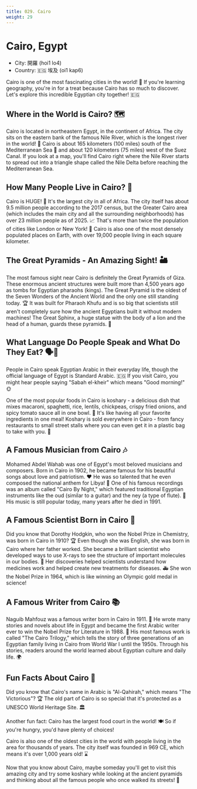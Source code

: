 ```yaml
---
title: 029. Cairo
weight: 29
---
```


# Cairo, Egypt

- City: 開羅 (hoi1 lo4)
- Country: 🇪🇬 埃及 (oi1 kap6)

Cairo is one of the most fascinating cities in the world! 🌆 If you're learning geography, you're in for a treat because Cairo has so much to discover. Let's explore this incredible Egyptian city together! 🇪🇬

## Where in the World is Cairo? 🗺️

Cairo is located in northeastern Egypt, in the continent of Africa. The city sits on the eastern bank of the famous Nile River, which is the longest river in the world! 🌊 Cairo is about 165 kilometers (100 miles) south of the Mediterranean Sea 🌊 and about 120 kilometers (75 miles) west of the Suez Canal. If you look at a map, you'll find Cairo right where the Nile River starts to spread out into a triangle shape called the Nile Delta before reaching the Mediterranean Sea.

## How Many People Live in Cairo? 👥

Cairo is HUGE! 🌆 It's the largest city in all of Africa. The city itself has about 9.5 million people according to the 2017 census, but the Greater Cairo area (which includes the main city and all the surrounding neighborhoods) has over 23 million people as of 2025. 📈 That's more than twice the population of cities like London or New York! 🚏 Cairo is also one of the most densely populated places on Earth, with over 19,000 people living in each square kilometer.

## The Great Pyramids - An Amazing Sight! 🏜️

The most famous sight near Cairo is definitely the Great Pyramids of Giza. These enormous ancient structures were built more than 4,500 years ago as tombs for Egyptian pharaohs (kings). The Great Pyramid is the oldest of the Seven Wonders of the Ancient World and the only one still standing today. 🏆 It was built for Pharaoh Khufu and is so big that scientists still aren't completely sure how the ancient Egyptians built it without modern machines! The Great Sphinx, a huge statue with the body of a lion and the head of a human, guards these pyramids. 🦁

## What Language Do People Speak and What Do They Eat? 🗣️🍲

People in Cairo speak Egyptian Arabic in their everyday life, though the official language of Egypt is Standard Arabic. 🇪🇬 If you visit Cairo, you might hear people saying "Sabah el-kheir" which means "Good morning!" 🌞

One of the most popular foods in Cairo is koshary - a delicious dish that mixes macaroni, spaghetti, rice, lentils, chickpeas, crispy fried onions, and spicy tomato sauce all in one bowl. 🍚 It's like having all your favorite ingredients in one meal! Koshary is sold everywhere in Cairo - from fancy restaurants to small street stalls where you can even get it in a plastic bag to take with you. 🥡

## A Famous Musician from Cairo 🎶

Mohamed Abdel Wahab was one of Egypt's most beloved musicians and composers. Born in Cairo in 1902, he became famous for his beautiful songs about love and patriotism. ❤️ He was so talented that he even composed the national anthem for Libya! 🚩 One of his famous recordings was an album called "Cairo By Night," which featured traditional Egyptian instruments like the oud (similar to a guitar) and the ney (a type of flute). 🎸 His music is still popular today, many years after he died in 1991.

## A Famous Scientist Born in Cairo 🔬

Did you know that Dorothy Hodgkin, who won the Nobel Prize in Chemistry, was born in Cairo in 1910? 🏆 Even though she was English, she was born in Cairo where her father worked. She became a brilliant scientist who developed ways to use X-rays to see the structure of important molecules in our bodies. 🧬 Her discoveries helped scientists understand how medicines work and helped create new treatments for diseases. 🚑 She won the Nobel Prize in 1964, which is like winning an Olympic gold medal in science!

## A Famous Writer from Cairo 📚

Naguib Mahfouz was a famous writer born in Cairo in 1911. 📖 He wrote many stories and novels about life in Egypt and became the first Arabic writer ever to win the Nobel Prize for Literature in 1988. 🥇 His most famous work is called "The Cairo Trilogy," which tells the story of three generations of an Egyptian family living in Cairo from World War I until the 1950s. Through his stories, readers around the world learned about Egyptian culture and daily life. 🌍

## Fun Facts About Cairo 🎉

Did you know that Cairo's name in Arabic is "Al-Qahirah," which means "The Victorious"? 🏆 The old part of Cairo is so special that it's protected as a UNESCO World Heritage Site. 🏛️

Another fun fact: Cairo has the largest food court in the world! 🍽️ So if you're hungry, you'd have plenty of choices!

Cairo is also one of the oldest cities in the world with people living in the area for thousands of years. The city itself was founded in 969 CE, which means it's over 1,000 years old! ⌛

Now that you know about Cairo, maybe someday you'll get to visit this amazing city and try some koshary while looking at the ancient pyramids and thinking about all the famous people who once walked its streets! 🌟